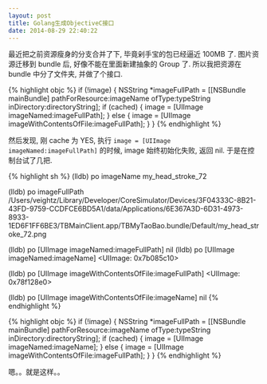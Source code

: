 ```yaml
---
layout: post
title: Golang生成ObjectiveC接口
date: 2014-08-29 22:40:22
---
```


最近把之前资源瘦身的分支合并了下, 毕竟剁手宝的包已经逼近 100MB 了. 图片资源迁移到 bundle 后, 好像不能在里面新建抽象的 Group 了.
所以我把资源在 bundle 中分了文件夹, 并做了个接口.

{% highlight objc %}
if (!image) {
    NSString *imageFullPath = [[NSBundle mainBundle] pathForResource:imageName ofType:typeString inDirectory:directoryString];
    if (cached) {
        image = [UIImage imageNamed:imageFullPath];
    } else {
        image = [UIImage imageWithContentsOfFile:imageFullPath];
    }
}
{% endhighlight %}

然后发现, 刚 cache 为 YES, 执行 `image = [UIImage imageNamed:imageFullPath]` 的时候,
image 始终初始化失败, 返回 nil.
于是在控制台试了几把.

{% highlight sh %}
(lldb) po imageName
my_head_stroke_72

(lldb) po imageFullPath
/Users/veightz/Library/Developer/CoreSimulator/Devices/3F04333C-8B21-43FD-9759-CCDFCE6BD5A1/data/Applications/6E367A3D-6D31-4973-8933-1ED6F1FF6BE3/TBMainClient.app/TBMyTaoBao.bundle/Default/my_head_stroke_72.png

(lldb) po [UIImage imageNamed:imageFullPath]
 nil
(lldb) po [UIImage imageNamed:imageName]
<UIImage: 0x7b085c10>

(lldb) po [UIImage imageWithContentsOfFile:imageFullPath]
<UIImage: 0x78f128e0>

(lldb) po [UIImage imageWithContentsOfFile:imageName]
 nil
 {% endhighlight %}

 {% highlight objc %}
 if (!image) {
     NSString *imageFullPath = [[NSBundle mainBundle] pathForResource:imageName ofType:typeString inDirectory:directoryString];
     if (cached) {
         image = [UIImage imageNamed:imageName];
     } else {
         image = [UIImage imageWithContentsOfFile:imageFullPath];
     }
 }
 {% endhighlight %}

嗯。。就是这样。。

